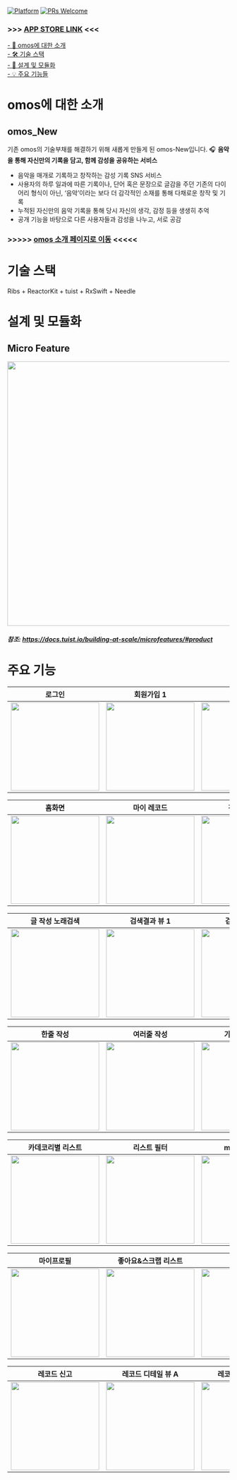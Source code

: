[![Platform](https://img.shields.io/cocoapods/p/LFAlertController.svg?style=flat)](http://cocoapods.org/pods/LFAlertController)
[![PRs Welcome](https://img.shields.io/badge/PRs-welcome-brightgreen.svg?style=flat-square)](http://makeapullrequest.com)
 ### >>> [APP STORE LINK](https://apps.apple.com/kr/app/omos/id1615388062?l=ko, "APPSTORE link") <<<

[- 🔴 omos에 대한 소개](#omos에-대한-소개)  
[- 🛠 기술 스택](#기술-스택)  
[- 🕋 설계 및 모듈화](#설계-및-모듈화)  
[- 💡 주요 기능들](#주요-기능)  

# omos에 대한 소개
## omos_New

기존 omos의 기술부채를 해결하기 위해 새롭게 만들게 된 omos-New입니다.
🎧 **음악을 통해 자신만의 기록을 담고, 함께 감성을 공유하는 서비스**
- 음악을 매개로 기록하고 창작하는 감성 기록 SNS 서비스
- 사용자의 하루 일과에 따른 기록이나, 단어 혹은 문장으로 글감을 주던 기존의 다이어리 형식이 아닌, ‘음악’이라는 보다 더 감각적인 소재를 통해 다채로운 창작 및 기록
- 누적된 자신만의 음악 기록을 통해 당시 자신의 생각, 감정 등을 생생히 추억
- 공개 기능을 바탕으로 다른 사용자들과 감성을 나누고, 서로 공감
### >>>>> [omos 소개 페이지로 이동](https://melodious-passbook-4b9.notion.site/omos-488a3f87b45e49f5bdc458d77c25cb39) <<<<<

# 기술 스택

Ribs + ReactorKit + tuist + RxSwift + Needle 

# 설계 및 모듈화

## Micro Feature

<img src="https://user-images.githubusercontent.com/74440939/210211725-5ac7c9fe-bf25-4707-9775-4f46f1c0c522.png" width="600">

##### 참조: https://docs.tuist.io/building-at-scale/microfeatures/#product

# 주요 기능

| 로그인 | 회원가입 1 | 회원가입 2 | 비밀번호 찾기 | 
|:--------:|:--------:|:--------:|:--------:|
| <img src=https://user-images.githubusercontent.com/66512239/165897165-b7a7b1e4-38e7-4609-95a5-b4e78759a66b.png width=200> | <img src=https://user-images.githubusercontent.com/66512239/165897176-feaf224c-ddb4-4d65-8f0d-0b39d7dc5a0e.png width=200> | <img src=https://user-images.githubusercontent.com/66512239/165897187-e144c793-588e-49e6-a82b-28ea1156b669.png width=200> | <img src=https://user-images.githubusercontent.com/66512239/165897183-fa400241-a00a-4444-a82b-4e9f17609381.png width=200> |

| 홈화면 | 마이 레코드 | 전체 레코드 | my DJ | 
|:--------:|:--------:|:--------:|:--------:|
| <img src=https://user-images.githubusercontent.com/66512239/165903162-f4b3d619-3bcd-4c6b-a021-6269dd662759.gif width=200>|<img src=https://user-images.githubusercontent.com/66512239/165896288-468ca20d-1040-4b77-b262-f86d431a4bf3.gif width=200>|<img src=https://user-images.githubusercontent.com/66512239/165903893-680baa09-ba08-4f63-af5f-5ff0700fcafd.gif width=200>|<img src=https://user-images.githubusercontent.com/66512239/165904848-ddc46825-d45d-4f9b-ac51-4f8cf6e551c1.gif width=200>|

| 글 작성 노래검색 | 검색결과 뷰 1 | 검색결과 뷰 2 | 카테코리 뷰 | 
|:--------:|:--------:|:--------:|:--------:|
|<img src=https://user-images.githubusercontent.com/66512239/165905222-e0646254-15f1-4331-9649-b72cacf1cd5e.gif width=200>|<img src=https://user-images.githubusercontent.com/66512239/165905579-2fe933a7-325c-45b2-b6c0-27ae309221de.gif width=200>|<img src=https://user-images.githubusercontent.com/66512239/165906147-923a3b22-31f9-47ac-add8-0d7ad7503e52.gif width=200>|<img src=https://user-images.githubusercontent.com/66512239/165906813-2a37fa6a-9be8-482a-8670-af7a96866e46.gif width=200>|

| 한줄 작성 | 여러줄 작성 | 가사 해석 작성 | 음악별 레코드 리스트 |
|:--------:|:--------:|:--------:|:--------:|
|<img src=https://user-images.githubusercontent.com/66512239/165909178-ec60836d-79cb-4c2a-bda6-d33aaacd9502.gif width=200>|<img src=https://user-images.githubusercontent.com/66512239/165909667-da7788d1-693d-4a4f-958a-81a571773780.gif width=200>|<img src=https://user-images.githubusercontent.com/66512239/165910048-f39d338b-441d-4baa-9435-2efa95e596d1.gif width=200>|<img src=https://user-images.githubusercontent.com/66512239/165910806-3b176e5b-1545-40a3-aa43-4e6b932005f0.gif width=200>|

| 카데코리별 리스트 | 리스트 필터 | my DJ 프로필 | 유저 신고 차단 |
|:--------:|:--------:|:--------:|:--------:|
|<img src=https://user-images.githubusercontent.com/66512239/165912018-3d2f3c06-51e8-4dbf-ad18-95af7d6d818f.gif width=200>|<img src=https://user-images.githubusercontent.com/66512239/165912165-a79ef25d-ab79-4f42-8b55-37443e31987c.gif width=200>|<img src=https://user-images.githubusercontent.com/66512239/165912335-12dd3cd0-7f4d-4605-9452-07c06cc226ae.gif width=200>|<img src=https://user-images.githubusercontent.com/66512239/165912385-ef09bcea-cd5d-4e7e-b4c7-b9f49dc4570d.png width=200>|

| 마이프로필 | 좋아요&스크랩 리스트 | 프로필변경 | 비밀번호 변경 |
|:--------:|:--------:|:--------:|:--------:|
|<img src=https://user-images.githubusercontent.com/66512239/165915061-8c5f0fe8-0465-4461-8d5a-323bddac076f.gif width=200>|<img src=https://user-images.githubusercontent.com/66512239/165915214-2f8c9ea3-3789-473b-b138-807d952a8a04.gif width=200>|<img src=https://user-images.githubusercontent.com/66512239/165915252-2b306dc8-23c3-4218-8bbc-2f7e2861e443.png width=200>|<img src=https://user-images.githubusercontent.com/66512239/165915263-caaa4c71-6182-4e26-a9ab-61d9ebc38dd3.png width=200>|

| 레코드 신고 | 레코드 디테일 뷰 A |  레코드 디테일 뷰 B |  레코드 디테일 뷰 C | 인스타그램 공유 |
|:--------:|:--------:|:--------:|:--------:|:--------:|
|<img src=https://user-images.githubusercontent.com/66512239/165915770-9933ae62-4d78-4dff-b1a1-5001ffb2413b.png width=200>|<img src=https://user-images.githubusercontent.com/66512239/165915781-11a846c6-c3ec-4f27-88a0-0c50bd811835.png width=200>|<img src=https://user-images.githubusercontent.com/66512239/165921607-633ee32d-8600-4338-ac8e-43242f28be04.png width=200>|<img src=https://user-images.githubusercontent.com/66512239/165921617-a725fd90-1136-4ac3-a4ce-0ee518c27dfc.png width=200>|<img src=https://user-images.githubusercontent.com/66512239/165915787-626727b7-13e9-45da-af49-acdd89e99205.png width=200>|
